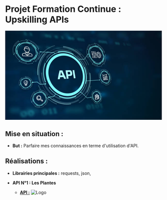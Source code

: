 # Projet Formation Continue : Upskilling APIs
![Logo](Photos/LogoAPI.jpg)


## Mise en situation :
- **But :** Parfaire mes connaissances en terme d'utilisation d'API. 

## Réalisations :
- **Librairies principales :** requests, json, 
   
- **API N°1 : Les Plantes**
	- [**API :**](https://trefle.io/)
      	![Logo](photos/LesChampignons.png)
          
